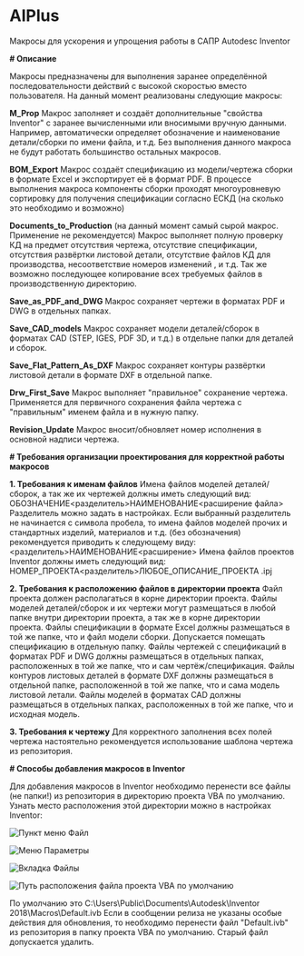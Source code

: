 # AIPlus
Макросы для ускорения и упрощения работы в САПР Autodesc Inventor

**# Описание**

Макросы предназначены для выполнения заранее определённой последовательности действий с высокой скоростью вместо пользователя.
На данный момент реализованы следующие макросы:

**M_Prop**
Макрос заполняет и создаёт дополнительные "свойства Inventor" с заранее вычисленными или вносимыми вручную данными. Например, автоматически определяет обозначение и наименование детали/сборки по имени файла, и т.д. Без выполнения данного макроса не будут работать большинство остальных макросов.

**BOM_Export**
Макрос создаёт спецификацию из модели/чертежа сборки в формате Excel и экспортирует её в формат PDF. В процессе выполнения макроса компоненты сборки проходят многоуровневую сортировку для получения спецификации согласно ЕСКД (на сколько это необходимо и возможно)

**Documents_to_Production** (на данный момент самый сырой макрос. Применение не рекомендуется)
Макрос выполняет полную проверку КД на предмет отсутствия чертежа, отсутствие спецификации, отсутствия развёртки листовой детали, отсутствие файлов КД для производства, несоответствие номеров изменений , и т.д. Так же возможно последующее копирование всех требуемых файлов в производственную директорию.

**Save_as_PDF_and_DWG**
Макрос сохраняет чертежи в форматах PDF и DWG в отдельных папках.

**Save_CAD_models**
Макрос сохраняет модели деталей/сборок в форматах CAD (STEP, IGES, PDF 3D, и т.д.) в отдельне папки для деталей и сборок.

**Save_Flat_Pattern_As_DXF**
Макрос сохраняет контуры развёртки листовой детали в формате DXF в отдельной папке.

**Drw_First_Save**
Макрос выполняет "правильное" сохранение чертежа. Применяется для первичного сохранения файла чертежа с "правильным" именем файла и в нужную папку.

**Revision_Update**
Макрос вносит/обновляет номер исполнения в основной надписи чертежа.

**# Требования организации проектирования для корректной работы макросов**

**1. Требования к именам файлов**
Имена файлов моделей деталей/сборок, а так же их чертежей должны иметь следующий вид: ОБОЗНАЧЕНИЕ<разделитель>НАИМЕНОВАНИЕ<расширение файла>
Разделитель можно задать в настройках.
Если выбранный разделитель не начинается с символа пробела, то имена файлов моделей прочих и стандартных изделий, материалов и т.д. (без обозначения) рекомендуется приводить к следующему виду: <разделитель>НАИМЕНОВАНИЕ<расширение>
Имена файлов проектов Inventor должны иметь следующий вид: НОМЕР_ПРОЕКТА<разделитель>ЛЮБОЕ_ОПИСАНИЕ_ПРОЕКТА .ipj

**2. Требования к расположению файлов в директории проекта**
Файл проекта должен располагаться в корне директории проекта.
Файлы моделей деталей/сборок и их чертежи могут размещаться в любой папке внутри директории проекта, а так же в корне директории проекта.
Файлы спецификации в формате Excel должны размещаться в той же папке, что и файл модели сборки. Допускается помещать спецификацию в отдельную папку.
Файлы чертежей с спецификаций в форматах PDF и DWG должны размещаться в отдельных папках, расположенных в той же папке, что и сам чертёж/спецификация.
Файлы контуров листовых деталей в формате DXF должны размещаться в отдельной папке, расположенной в той же папке, что и сама модель листовой летали.
Файлы моделей в форматах CAD должны размещаться в отдельных папках, расположенных в той же папке, что и исходная модель.

**3. Требования к чертежу**
Для корректного заполнения всех полей чертежа настоятельно рекомендуется использование шаблона чертежа из репозитория.

**# Способы добавления макросов в Inventor**

Для добавления макросов в Inventor необходимо перенести все файлы (не папки!) из репозитория в директорию проекта VBA по умолчанию. Узнать место расположения этой директории можно в настройках Inventor:

![Пункт меню Файл](https://github.com/GOSTmen/AIPlus/assets/24702466/11ff5ca4-2ccc-49a8-afc5-ce4239b394d8)

![Меню Параметры](https://github.com/GOSTmen/AIPlus/assets/24702466/7a54f994-5270-46a1-aee6-e6c884fb2e35)

![Вкладка Файлы](https://github.com/GOSTmen/AIPlus/assets/24702466/e3b3452d-9d1e-4954-80dd-f6215fe6c783)

![Путь расположения файла проекта VBA по умолчанию](https://github.com/GOSTmen/AIPlus/assets/24702466/8f0d9a3e-bc36-4ea0-95d3-e57b192ae9f1)

По умолчанию это C:\Users\Public\Documents\Autodesk\Inventor 2018\Macros\Default.ivb
Если в сообщении релиза не указаны особые действия для обновления, то необходимо перенести файл "Default.ivb" из репозитория в папку проекта VBA по умолчанию. Старый файл допускается удалить.

